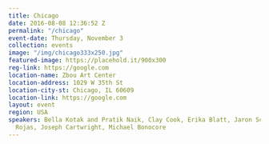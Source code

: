 ```yaml
---
title: Chicago
date: 2016-08-08 12:36:52 Z
permalink: "/chicago"
event-date: Thursday, November 3
collection: events
image: "/img/chicago333x250.jpg"
featured-image: https://placehold.it/900x300
reg-link: https://google.com
location-name: Zbou Art Center
location-address: 1029 W 35th St
location-city-st: Chicago, IL 60609
location-link: https://google.com
layout: event
region: USA
speakers: Bella Kotak and Pratik Naik, Clay Cook, Erika Blatt, Jaron Schneider, Jeff
  Rojas, Joseph Cartwright, Michael Bonocore
---
```


